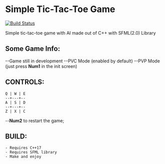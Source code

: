 # Simple Tic-Tac-Toe Game 
[![Build Status](https://travis-ci.org/rodrigovb96/tic_tac_toe.svg?branch=master)](https://travis-ci.org/rodrigovb96/tic_tac_toe)

Simple tic-tac-toe game with AI made out of C++ with SFML(2.0) Library

## Some Game Info:

--Game still in development
--PVC Mode (enabled by default)
--PVP Mode (just press **Num1** in the init screen) 

## CONTROLS: 
	Q | W | E
	--+---+--
	A | S | D
	--+---+--
	Z | X | C
	
--**Num2** to restart the game;

## BUILD:
	- Requires C++17
	- Requires SFML library
	- Make and enjoy


